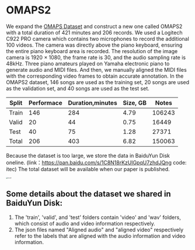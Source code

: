 # OMAPS2

We expand the [OMAPS Dataset](https://github.com/itec-hust/OMAPS) and construct a new one called OMAPS2 with a total duration of 421 minutes and 206 records. We used a Logitech C922 PRO camera which contains two microphones to record the additional 100 videos. The camera was directly above the piano keyboard, ensuring the entire piano keyboard area is recorded. The resolution of the image camera is 1920 × 1080, the frame rate is 30, and the audio sampling rate is 48kHz. Three piano amateurs played on Yamaha electronic piano to generate audio and MIDI files. And then, we manually aligned the MIDI files with the corresponding video frames to obtain accurate annotation. In the OMAPS2 dataset, 146 songs are used as the training set, 20 songs are used as the validation set, and 40 songs are used as the test set.

| Split | Performace | Duration,minutes | Size, GB | Notes  |
| ----- | ---------- | ---------------- | -------- | ------ |
| Train | 146        | 284              | 4.79      | 106243 |
| Valid | 20         | 44               | 0.75     | 16449  |
| Test  | 40         | 75               | 1.28      | 27371  |
| Total | 206        | 403              | 6.82      | 150063 |

Because the dataset is too large, we store the data in BaiduYun Disk oneline. (link：https://pan.baidu.com/s/1C8N18rKzUlGpqU7zhdJQng code: itec) The total dataset will be available when our paper is published.

<img src="record.png" alt="record" style="zoom:24%;" />

## Some details about the dataset we shared in BaiduYun Disk:
1. The 'train', 'valid', and 'test' folders contain 'video' and 'wav' folders, which consist of audio and video information respectively.
2.  The json files named "Aligned audio" and "aligned video" respectively refer to the labels that are aligned with the audio information and video information.
